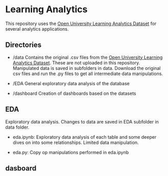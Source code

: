 # Learning Analytics
This repository uses the [Open University Learning Analytics Dataset](https://analyse.kmi.open.ac.uk/open_dataset) for several analytics applications.

## Directories
* /data
Contains the original .csv files from the [Open University Learning Analytics Dataset](https://analyse.kmi.open.ac.uk/open_dataset). These are not uploaded in this repository. Manipulated data is saved in subfolders in data. Download the original csv files and run the .py files to get all intermediate data manipulations.

* /EDA
General exploratory data analysis of the database

* /dashboard
Creation of dashboards based on the datasets

## EDA
Exploratory data analysis. Changes to data are saved in EDA subfolder in data folder.
* eda.ipynb:
Exploratory data analysis of each table and some deeper dives on into some relationships. Limited data manipulation.

* eda.py:
Copy op manipulations performed in eda.ipynb

## dasboard







